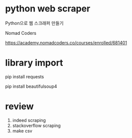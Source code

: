 # python web scraper

Python으로 웹 스크래퍼 만들기

Nomad Coders

https://academy.nomadcoders.co/courses/enrolled/681401

# library import

pip install requests

pip install beautifulsoup4


# review

1. indeed scraping
2. stackoverflow scraping
3. make csv

